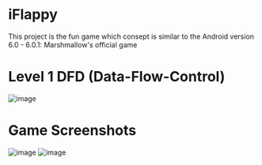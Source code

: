 # iFlappy
This project is the fun game which consept is similar to the Android version 6.0 - 6.0.1: Marshmallow's official game
# Level 1 DFD (Data-Flow-Control)
![image](https://user-images.githubusercontent.com/54924538/111833062-9c08af00-8917-11eb-8021-ea3b11f770c8.png)


# Game Screenshots
![image](https://user-images.githubusercontent.com/54924538/111832611-0cfb9700-8917-11eb-9c84-953416c33aed.png)
![image](https://user-images.githubusercontent.com/54924538/111832635-14bb3b80-8917-11eb-9715-a87b9673ff66.png)
